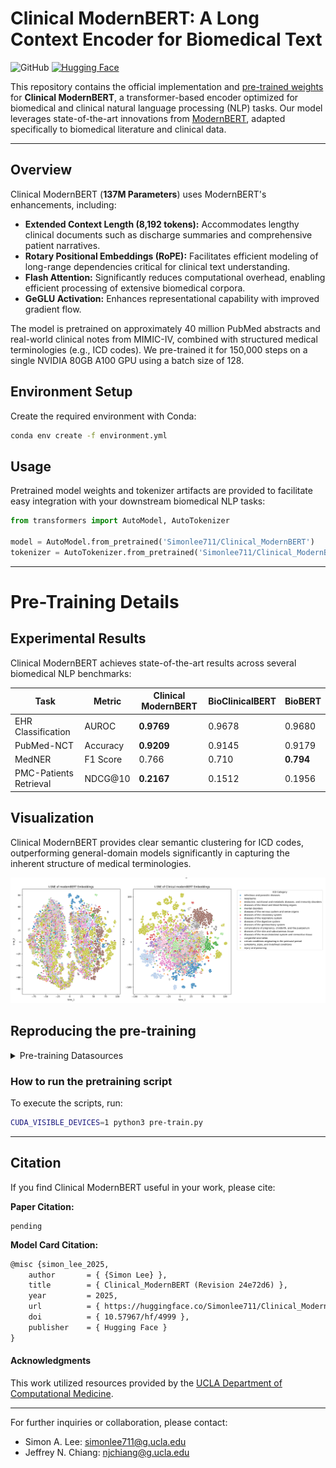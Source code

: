 # Clinical ModernBERT: A Long Context Encoder for Biomedical Text
![GitHub](https://img.shields.io/github/license/Simonlee711/Clinical_ModernBERT)
[![Hugging Face](https://img.shields.io/badge/Hugging%20Face-yellow.svg?logo=smiley)](https://huggingface.co/Simonlee711/Clinical_ModernBERT)

This repository contains the official implementation and [pre-trained weights](https://huggingface.co/Simonlee711/Clinical_ModernBERT) for **Clinical ModernBERT**, a transformer-based encoder optimized for biomedical and clinical natural language processing (NLP) tasks. Our model leverages state-of-the-art innovations from [ModernBERT](https://arxiv.org/abs/2412.13663), adapted specifically to biomedical literature and clinical data.

---

## Overview

Clinical ModernBERT (**137M Parameters**) uses ModernBERT's enhancements, including:

- **Extended Context Length (8,192 tokens):** Accommodates lengthy clinical documents such as discharge summaries and comprehensive patient narratives.
- **Rotary Positional Embeddings (RoPE):** Facilitates efficient modeling of long-range dependencies critical for clinical text understanding.
- **Flash Attention:** Significantly reduces computational overhead, enabling efficient processing of extensive biomedical corpora.
- **GeGLU Activation:** Enhances representational capability with improved gradient flow.

The model is pretrained on approximately 40 million PubMed abstracts and real-world clinical notes from MIMIC-IV, combined with structured medical terminologies (e.g., ICD codes). We pre-trained it for 150,000 steps on a single NVIDIA 80GB A100 GPU using a batch size of 128.

## Environment Setup

Create the required environment with Conda:

```bash
conda env create -f environment.yml
```

## Usage

Pretrained model weights and tokenizer artifacts are provided to facilitate easy integration with your downstream biomedical NLP tasks:

```python
from transformers import AutoModel, AutoTokenizer

model = AutoModel.from_pretrained('Simonlee711/Clinical_ModernBERT')
tokenizer = AutoTokenizer.from_pretrained('Simonlee711/Clinical_ModernBERT')
```

---

# Pre-Training Details

## Experimental Results

Clinical ModernBERT achieves state-of-the-art results across several biomedical NLP benchmarks:

| Task                        | Metric   | Clinical ModernBERT | BioClinicalBERT | BioBERT |
|-----------------------------|----------|---------------------|-----------------|---------|
| EHR Classification          | AUROC    | **0.9769**          | 0.9678          | 0.9680  |
| PubMed-NCT                  | Accuracy | **0.9209**          | 0.9145          | 0.9179  |
| MedNER                      | F1 Score | 0.766               | 0.710           | **0.794**   |
| PMC-Patients Retrieval      | NDCG@10  | **0.2167**          | 0.1512          | 0.1956  |

## Visualization

Clinical ModernBERT provides clear semantic clustering for ICD codes, outperforming general-domain models significantly in capturing the inherent structure of medical terminologies.

![ICD Code Latent Space Visualization](images/final-tsne-side-by-side.png)


## Reproducing the pre-training

<details>
<summary>Pre-training Datasources</summary>

- **[PubMed Abstracts (up to 2025)](https://ftp.ncbi.nlm.nih.gov/pubmed/baseline/)**  
  Biomedical literature metadata and abstracts from NLM's PubMed baseline. A primary source for pretraining language models on scientific discourse.

- **[MIMIC-IV Note (v2.2)](https://www.physionet.org/content/mimic-iv-note/2.2/)**  
  A de-identified corpus of real-world hospital clinical notes, covering diverse specialties and temporal contexts, suitable for modeling clinical language patterns.

- **[ICD-9/10/11/12 Disease & Procedure Codes](https://www.cms.gov/medicare/coding-billing/icd-10-codes/icd-9-cm-diagnosis-procedure-codes-abbreviated-and-full-code-titles)**  
  Canonical taxonomy for diagnostic and procedural coding across multiple ICD versions, maintained by CMS. These codes offer structured clinical semantics useful for task supervision or embedding learning.

- **[ICD-10-CM Medication Codes](https://www.cdc.gov/nchs/icd/icd-10-cm/files.html)**  
  U.S. Clinical Modification of ICD-10 providing detailed coding for drugs, toxic agents, and pharmacologic categories. Valuable for aligning text spans to standardized medication representations.

The Code Ontologies Pre-training Text Was constructed in the following way: 

``` 
ICD [VERSION] code for [CODE]: [DESCRIPTION] 
```

**Example:**

``` 
ICD 9 code for 250.00: Diabetes mellitus without mention of complication, type II or unspecified type, not stated as uncontrolled.
```

</details>


### How to run the pretraining script

To execute the scripts, run:

```bash
CUDA_VISIBLE_DEVICES=1 python3 pre-train.py
```

---

## Citation

If you find Clinical ModernBERT useful in your work, please cite:

**Paper Citation:**
```
pending
```

**Model Card Citation:**
```latex
@misc {simon_lee_2025,
	author       = { {Simon Lee} },
	title        = { Clinical_ModernBERT (Revision 24e72d6) },
	year         = 2025,
	url          = { https://huggingface.co/Simonlee711/Clinical_ModernBERT },
	doi          = { 10.57967/hf/4999 },
	publisher    = { Hugging Face }
}
```

#### Acknowledgments

This work utilized resources provided by the [UCLA Department of Computational Medicine](https://compmed.ucla.edu/).

---

For further inquiries or collaboration, please contact:
- Simon A. Lee: [simonlee711@g.ucla.edu](mailto:simonlee711@g.ucla.edu)
- Jeffrey N. Chiang: [njchiang@g.ucla.edu](mailto:njchiang@g.ucla.edu)
